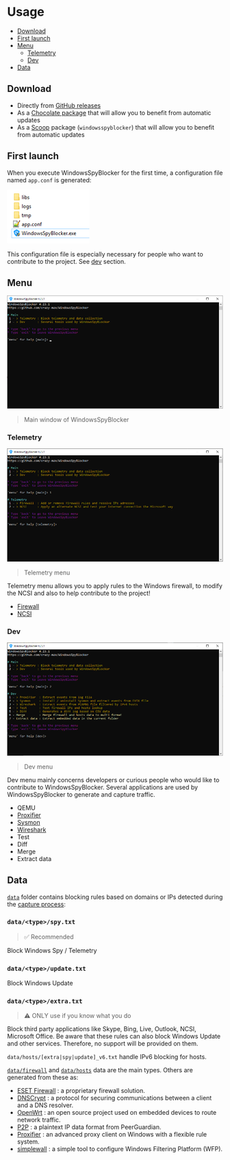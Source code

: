 # Usage

* [Download](#download)
* [First launch](#first-launch)
* [Menu](#menu)
  * [Telemetry](#telemetry)
  * [Dev](#dev)
* [Data](#data)

## Download

* Directly from [GitHub releases](https://github.com/crazy-max/WindowsSpyBlocker/releases/latest)
* As a [Chocolate package](https://chocolatey.org/packages/windowsspyblocker) that will allow you to benefit from automatic updates
* As a [Scoop](https://scoop.sh/) package (`windowsspyblocker`) that will allow you to benefit from automatic updates

## First launch

When you execute WindowsSpyBlocker for the first time, a configuration file named `app.conf` is generated:

![](.res/usage/root-folder.png)

This configuration file is especially necessary for people who want to contribute to the project. See [dev](#dev) section.

## Menu

![](.res/usage/main-window.png)
> Main window of WindowsSpyBlocker

### Telemetry

![](.res/usage/telemetry-menu.png)
> Telemetry menu

Telemetry menu allows you to apply rules to the Windows firewall, to modify the NCSI and also to help contribute to the project!

* [Firewall](app/telemetry/firewall.md)
* [NCSI](app/telemetry/ncsi.md)

### Dev

![](.res/usage/dev-menu.png)
> Dev menu

Dev menu mainly concerns developers or curious people who would like to contribute to WindowsSpyBlocker. Several applications are used by WindowsSpyBlocker to generate and capture traffic.

* QEMU
* [Proxifier](app/dev/proxifier.md)
* [Sysmon](app/dev/sysmon.md)
* [Wireshark](app/dev/wireshark.md)
* Test
* Diff
* Merge
* Extract data

## Data

[`data`](../data) folder contains blocking rules based on domains or IPs detected during the [capture process](how-it-works.md):

### `data/<type>/spy.txt`

> ✅ Recommended

Block Windows Spy / Telemetry

### `data/<type>/update.txt`

Block Windows Update

### `data/<type>/extra.txt`

> :warning: ONLY use if you know what you do

Block third party applications like Skype, Bing, Live, Outlook, NCSI, Microsoft Office. Be aware that these rules can also block Windows Update and other services. Therefore, no support will be provided on them.

`data/hosts/[extra|spy|update]_v6.txt` handle IPv6 blocking for hosts.

[`data/firewall`](data/firewall.md) and [`data/hosts`](data/hosts.md) data are the main types. Others are generated from these as:

* [ESET Firewall](data/eset.md) : a proprietary firewall solution.
* [DNSCrypt](data/dnscrypt.md) : a protocol for securing communications between a client and a DNS resolver.
* [OpenWrt](data/openwrt.md) : an open source project used on embedded devices to route network traffic.
* [P2P](data/p2p.md) : a plaintext IP data format from PeerGuardian.
* [Proxifier](data/proxifier.md) : an advanced proxy client on Windows with a flexible rule system.
* [simplewall](data/simplewall.md) : a simple tool to configure Windows Filtering Platform (WFP).
